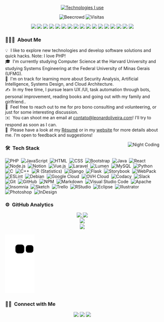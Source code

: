 <!--

<div>
cpp  
                                    void life(void)
                                    {
                                      printf("Hi 👋, I'm Leonardo! \n");
                                      printf("A passionate linux hacker from Brazil \n");
                                      char currentlyLearning[] = "Java";
                                      char AskMeAbout[] = "Anything";
                                      char ReachMeAt[] = "contato@leonardoliveira.com";
                                      char FunFact[]  = "I'm not fun 😭";
                                    }
</div>
!-->
<div align=center>

 
   <p align=center><a href="https://github.com/deep.5050"><img src="https://i.imgur.com/gO1tJqp.png" title="Technologies I use" align=center/></a></p>
  
  ![Beecrowd](https://beecrowd.leonardoliveira.com/?profile=552824)
  ![Visitas](https://visitor-badge.glitch.me/badge?page_id=srgoogle23.srgoogle23)&nbsp;
 <div align="center">
   <img src="https://img.shields.io/badge/php%20-%23339933.svg?&style=for-the-badge&logo=php&logoColor=white" />
   <img src="https://img.shields.io/badge/wordpress%20-%23339933.svg?&style=for-the-badge&logo=wordpress&logoColor=white" />
   <img src="https://img.shields.io/badge/%20-%23339933.svg?&style=for-the-badge&logo=c&logoColor=white" />
   <img src="https://img.shields.io/badge/electron%20-%23e34f26.svg?&style=for-the-badge&logo=electron&logoColor=white" />
   <img src="https://img.shields.io/badge/javascript%20-%23339933.svg?&style=for-the-badge&logo=javascript&logoColor=white" />
   <img src="https://img.shields.io/badge/html5%20-%23e34f26.svg?&style=for-the-badge&logo=html5&logoColor=white" />
   <img src="https://img.shields.io/badge/node.js%20-%23339933.svg?&style=for-the-badge&logo=node.js&logoColor=white" />
   <img src="https://img.shields.io/badge/Docker%20-%23e34f26.svg?&style=for-the-badge&logo=docker&logoColor=white" />
   <img src="https://img.shields.io/badge/python%20-%23339933.svg?&style=for-the-badge&logo=python&logoColor=white" />
   <img src="https://img.shields.io/badge/Linux%20-%23e34f26.svg?&style=for-the-badge&logo=linux&logoColor=white" />
   <img src="https://img.shields.io/badge/java%20-%23339933.svg?&style=for-the-badge&logo=java&logoColor=white" />
   <img src="https://img.shields.io/badge/kotlin%20-%23339933.svg?&style=for-the-badge&logo=kotlin&logoColor=white" />
   <img src="https://img.shields.io/badge/typescript%20-%23339933.svg?&style=for-the-badge&logo=typescript&logoColor=white" />
   <img src="https://img.shields.io/badge/swift%20-%23339933.svg?&style=for-the-badge&logo=swift&logoColor=white" />
   <img src="https://img.shields.io/badge/go%20-%23339933.svg?&style=for-the-badge&logo=go&logoColor=white" />
   <img src="https://img.shields.io/badge/scala%20-%23339933.svg?&style=for-the-badge&logo=scala&logoColor=white" />
   <img src="https://img.shields.io/badge/elm%20-%23339933.svg?&style=for-the-badge&logo=elm&logoColor=white" />
 </div>
 </div>
 
### 👨🏻‍💻 &nbsp;About Me
💡 &nbsp;I like to explore new technologies and develop software solutions and quick hacks. Note: I love PHP!\
🎓 &nbsp;I'm currently studying Computer Science at the Harvard University and studying Systems Engineering at the Federal University of Minas Gerais (UFMG).\
🌱 &nbsp;I'm on track for learning more about Security Analysis, Artificial Intelligence, Systems Design, and Cloud Architecture.\
✍️ &nbsp;In my free time, I pursue learn UX /UI, task automation through bots, personal improvement, reading books and going out with my family and girlfriend..\
💬 &nbsp;Feel free to reach out to me for pro bono consulting and volunteering, or just for some interesting discussion.\
✉️ &nbsp;You can shoot me an email at contato@leonardoliveira.com! I'll try to respond as soon as I can.\
📄 &nbsp;Please have a look at my [Résumé](https://www.linkedin.com/in/srgoogle23/) or in my [website](https://leonardoliveira.com/) for more details about me. I'm open to feedback and suggestions!

<img alt="Night Coding" src="https://i.imgur.com/tbgWQm3.gif" align="right"/>

### 🛠 &nbsp;Tech Stack
![PHP](https://img.shields.io/badge/-PHP-05122A?style=flat&logo=php)&nbsp;
![JavaScript](https://img.shields.io/badge/-JavaScript-05122A?style=flat&logo=javascript)&nbsp;
![HTML](https://img.shields.io/badge/-HTML-05122A?style=flat&logo=HTML5)&nbsp;
![CSS](https://img.shields.io/badge/-CSS-05122A?style=flat&logo=CSS3&logoColor=1572B6)&nbsp;
![Bootstrap](https://img.shields.io/badge/-Bootstrap-05122A?style=flat&logo=bootstrap&logoColor=563D7C)&nbsp;
![Java](https://img.shields.io/badge/-Java-05122A?style=flat&logo=Java&logoColor=FFA518)&nbsp;
![React](https://img.shields.io/badge/-React-05122A?style=flat&logo=react)&nbsp;
![Node.js](https://img.shields.io/badge/-Node.js-05122A?style=flat&logo=node.js)&nbsp;
![Notion](https://img.shields.io/badge/-Notion-000000?style=flat-square&logo=Notion&logoColor=white"!)&nbsp;
![Vue.js](https://img.shields.io/badge/-Vue.js-42B883?style=flat-square&logo=Vue.js&logoColor=white"!)&nbsp;
![Laravel](https://img.shields.io/badge/-Laravel-F55247?style=flat-square&logo=Laravel&logoColor=white"!)&nbsp;
![Lumen](https://img.shields.io/badge/-Lumen-E74430?style=flat-square&logo=Lumen&logoColor=white"!)&nbsp;
![MySQL](https://img.shields.io/badge/-MySQL-F29111?style=flat-square&logo=MySQL&logoColor=white)&nbsp;
![Python](https://img.shields.io/badge/-Python-05122A?style=flat&logo=python)&nbsp;
![C](https://img.shields.io/badge/-C-05122A?style=flat&logo=C&logoColor=A8B9CC)&nbsp;
![C++](https://img.shields.io/badge/-C++-05122A?style=flat&logo=C%2B%2B&logoColor=00599C)&nbsp;
![R (Statistics)](https://img.shields.io/badge/-R-05122A?style=flat&logo=R&logoColor=276DC3)&nbsp;
![Django](https://img.shields.io/badge/-Django-05122A?style=flat&logo=django&logoColor=092E20)&nbsp;
![Flask](https://img.shields.io/badge/-Flask-05122A?style=flat&logo=flask)&nbsp;
![Storybook](https://img.shields.io/badge/-Storybook-FF4785?style=flat-square&logo=Storybook&logoColor=white"!)&nbsp;
![WebPack](https://img.shields.io/badge/-WebPack-1C78C0?style=flat-square&logo=WebPack&logoColor=white"!)&nbsp;
![ESLint](https://img.shields.io/badge/-ESLint-4B32C3?style=flat-square&logo=ESLint&logoColor=white"!)&nbsp;
![Debian](https://img.shields.io/badge/-Debian-A80030?style=flat-square&logo=Debian&logoColor=white"!)&nbsp;
![Google Cloud](https://img.shields.io/badge/-Google%20Cloud-4285F4?style=flat-square&logo=Google%20Cloud&logoColor=white"!)&nbsp;
![OVH Cloud](https://img.shields.io/badge/-OVH%20Cloud-123F6D?style=flat-square&logo=OVH&logoColor=white"!)&nbsp;
![Codacy](https://img.shields.io/badge/-Codacy-222F29?style=flat-square&logo=Codacy&logoColor=white"!)&nbsp;
![Slack](https://img.shields.io/badge/-Slack-E01563?style=flat-square&logo=Slack&logoColor=white)&nbsp;
![Git](https://img.shields.io/badge/-Git-05122A?style=flat&logo=git)&nbsp;
![GitHub](https://img.shields.io/badge/-GitHub-05122A?style=flat&logo=github)&nbsp;
![NPM](https://img.shields.io/badge/-NPM-CB3837?style=flat-square&logo=NPM&logoColor=white)&nbsp;
![Markdown](https://img.shields.io/badge/-Markdown-05122A?style=flat&logo=markdown)&nbsp;
![Visual Studio Code](https://img.shields.io/badge/-Visual%20Studio%20Code-05122A?style=flat&logo=visual-studio-code&logoColor=007ACC)&nbsp;
![Apache](https://img.shields.io/badge/-Apache-D22128?style=flat-square&logo=Apache&logoColor=white)&nbsp;
![Insomnia](https://img.shields.io/badge/-Insomnia-5849BE?style=flat-square&logo=Insomnia&logoColor=white)&nbsp;
![Sketch](https://img.shields.io/badge/-Sketch-FA6400?style=flat-square&logo=Sketch&logoColor=white)&nbsp;
![Trello](https://img.shields.io/badge/-Trello-0079BF?style=flat-square&logo=Trello&logoColor=white)&nbsp;
![RStudio](https://img.shields.io/badge/-RStudio-05122A?style=flat&logo=rstudio)&nbsp;
![Eclipse](https://img.shields.io/badge/-Eclipse-05122A?style=flat&logo=eclipse-ide&logoColor=2C2255)&nbsp;
![Illustrator](https://img.shields.io/badge/-Illustrator-05122A?style=flat&logo=adobe-illustrator)&nbsp;
![Photoshop](https://img.shields.io/badge/-Photoshop-05122A?style=flat&logo=adobe-photoshop)&nbsp;
![InDesign](https://img.shields.io/badge/-InDesign-05122A?style=flat&logo=adobe-indesign)&nbsp;
    
### ⚙️ &nbsp;GitHub Analytics

<p align="center">
<a href="https://github.com/srgoogle23">
<div>
  <div align="center">
    <img height="180em" src="https://github-readme-stats-eight-theta.vercel.app/api?username=srgoogle23&show_icons=true&theme=algolia&include_all_commits=true&count_private=true" style="max-width: 50%;"/>
    <img height="180em" src="https://github-readme-stats-eight-theta.vercel.app/api/top-langs/?username=srgoogle23&layout=compact&langs_count=8&theme=algolia" style="max-width: 50%;"/>
  </div>
  <div align="center">
    <img height="180em" src="https://github-readme-stats.vercel.app/api/top-langs/?username=srgoogle23&layout=compact&theme=algolia" style="max-width: 100%;"/>
  </div>
  <div align="center">
    <img height="360em" src="https://github-readme-stats.vercel.app/api/wakatime?username=srgoogle23&layout=compact&custom_title=Hours%20Coding%20Last%20365%20days" style="max-width: 100%;"/>
  </div>
</div>
</a>
</p>

![snake commits](https://github.com/srgoogle23/srgoogle23/blob/output/github-contribution-grid-snake.svg)

### 🤝🏻 &nbsp;Connect with Me

<p align="center">
<a href="https://www.linkedin.com/in/leonardo-oliveira-teixeira/"><img src="https://img.shields.io/badge/-Leonardo%20Oliveira%20Teixeira-0077B5?style=flat&logo=Linkedin&logoColor=white"/></a>
<a href="mailto:contato@leonardoliveira.com"><img src="https://img.shields.io/badge/-contato@leonardoliveira.com-D14836?style=flat&logo=Gmail&logoColor=whitee"/></a>
<a href="https://instagram.com/srgoogle23"><img src="https://img.shields.io/badge/-@srgoogle23-E4405F?style=flat&logo=Instagram&logoColor=white"/></a>
</p>

